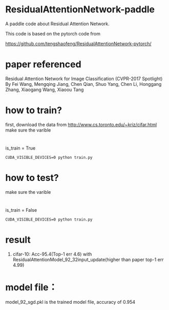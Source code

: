 # ResidualAttentionNetwork-paddle
A paddle code about Residual Attention Network.  

This code is based on the pytorch code from 

https://github.com/tengshaofeng/ResidualAttentionNetwork-pytorch/

# paper referenced
Residual Attention Network for Image Classification (CVPR-2017 Spotlight)
By Fei Wang, Mengqing Jiang, Chen Qian, Shuo Yang, Chen Li, Honggang Zhang, Xiaogang Wang, Xiaoou Tang


# how to train?
first, download the data from http://www.cs.toronto.edu/~kriz/cifar.html
make sure the varible 
# 
is_train = True
```  
CUDA_VISIBLE_DEVICES=0 python train.py
```  
# how to test?
make sure the varible 
#
is_train = False
```  
CUDA_VISIBLE_DEVICES=0 python train.py
```  

# result
1. cifar-10: Acc-95.4(Top-1 err 4.6) with ResidualAttentionModel_92_32input_update(higher than paper top-1 err 4.99)

# model file： 
model_92_sgd.pkl is the trained model file, accuracy of 0.954
